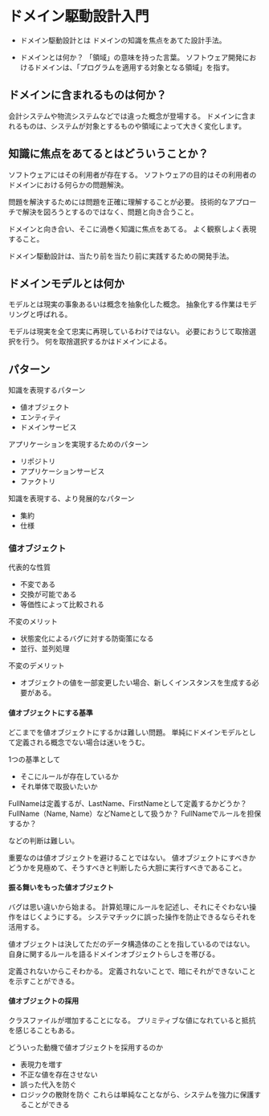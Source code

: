 # ドメイン駆動設計入門
- ドメイン駆動設計とは
ドメインの知識を焦点をあてた設計手法。

- ドメインとは何か？
「領域」の意味を持った言葉。
ソフトウェア開発におけるドメインは、「プログラムを適用する対象となる領域」を指す。

## ドメインに含まれるものは何か？
会計システムや物流システムなどでは違った概念が登場する。
ドメインに含まれるものは、システムが対象とするものや領域によって大きく変化します。

## 知識に焦点をあてるとはどういうことか？
ソフトウェアにはその利用者が存在する。
ソフトウェアの目的はその利用者のドメインにおける何らかの問題解決。

問題を解決するためには問題を正確に理解することが必要。
技術的なアプローチで解決を図ろうとするのではなく、問題と向き合うこと。

ドメインと向き合い、そこに渦巻く知識に焦点をあてる。
よく観察しよく表現すること。

ドメイン駆動設計は、当たり前を当たり前に実践するための開発手法。

## ドメインモデルとは何か
モデルとは現実の事象あるいは概念を抽象化した概念。
抽象化する作業はモデリングと呼ばれる。

モデルは現実を全て忠実に再現しているわけではない。
必要におうじて取捨選択を行う。
何を取捨選択するかはドメインによる。

## パターン
知識を表現するパターン
- 値オブジェクト
- エンティティ
- ドメインサービス

アプリケーションを実現するためのパターン
- リポジトリ
- アプリケーションサービス
- ファクトリ

知識を表現する、より発展的なパターン
- 集約
- 仕様

### 値オブジェクト
代表的な性質
- 不変である
- 交換が可能である
- 等価性によって比較される

不変のメリット
- 状態変化によるバグに対する防衛策になる
- 並行、並列処理

不変のデメリット
- オブジェクトの値を一部変更したい場合、新しくインスタンスを生成する必要がある。

#### 値オブジェクトにする基準
どこまでを値オブジェクトにするかは難しい問題。
単純にドメインモデルとして定義される概念でない場合は迷いをうむ。

1つの基準として
- そこにルールが存在しているか
- それ単体で取扱いたいか

FullNameは定義するが、LastName、FirstNameとして定義するかどうか？
FullName（Name, Name）などNameとして扱うか？
FullNameでルールを担保するか？

などの判断は難しい。

重要なのは値オブジェクトを避けることではない。
値オブジェクトにすべきかどうかを見極めて、そうすべきと判断したら大胆に実行すべきであること。

#### 振る舞いをもった値オブジェクト
バグは思い違いから始まる。
計算処理にルールを記述し、それにそぐわない操作をはじくようにする。
システマチックに誤った操作を防止できるならそれを活用する。

値オブジェクトは決してただのデータ構造体のことを指しているのではない。
自身に関するルールを語るドメインオブジェクトらしさを帯びる。

定義されないからこそわかる。
定義されないことで、暗にそれができないことを示すことができる。

#### 値オブジェクトの採用
クラスファイルが増加することになる。
プリミティブな値になれていると抵抗を感じることもある。

どういった動機で値オブジェクトを採用するのか
- 表現力を増す
- 不正な値を存在させない
- 誤った代入を防ぐ
- ロジックの散財を防ぐ
これらは単純なことながら、システムを強力に保護することができる
